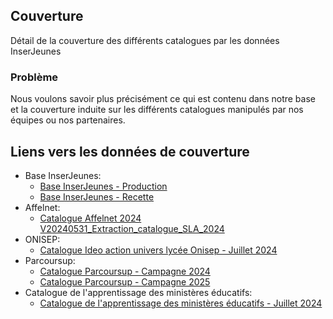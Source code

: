 ## Couverture

Détail de la couverture des différents catalogues par les données InserJeunes

### Problème

Nous voulons savoir plus précisément ce qui est contenu dans notre base et la couverture induite sur les différents catalogues manipulés par nos équipes ou nos partenaires.

## Liens vers les données de couverture

-   Base InserJeunes:
    -   [Base InserJeunes - Production](base_inserjeunes/base_inserjeunes_production_2024_06.html)
    -   [Base InserJeunes - Recette](base_inserjeunes/base_inserjeunes_recette_2024_10.html)
-   Affelnet:
    -   [Catalogue Affelnet 2024 V20240531_Extraction_catalogue_SLA_2024](affelnet/affelnet_V20240531_Extraction_catalogue_SLA_2024.html)
-   ONISEP:
    -   [Catalogue Ideo action univers lycée Onisep - Juillet 2024](onisep/ideo_action_univers_lycee_07_2024.html)
-   Parcoursup:
    -   [Catalogue Parcoursup - Campagne 2024](parcoursup/parcoursup_campagne_2024.html)
    -   [Catalogue Parcoursup - Campagne 2025](parcoursup/parcoursup_campagne_2025.html)
-   Catalogue de l'apprentissage des ministères éducatifs:
    -   [Catalogue de l'apprentissage des ministères éducatifs - Juillet 2024](catalogue_formations_apprentissage/catalogue_formations_apprentissage_07_2024.html)
